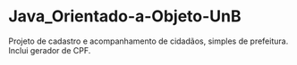 # Java_Orientado-a-Objeto-UnB
Projeto de cadastro e acompanhamento de cidadãos, simples de prefeitura.
Inclui gerador de CPF.
